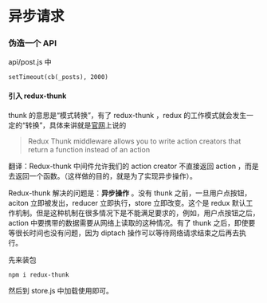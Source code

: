 # 异步请求

### 伪造一个 API


api/post.js 中

```
setTimeout(cb(_posts), 2000)
```


#### 引入 redux-thunk

thunk 的意思是“模式转换”，有了 redux-thunk ，redux 的工作模式就会发生一定的“转换”，具体来讲就是[官网](https://github.com/gaearon/redux-thunk)上说的

>Redux Thunk middleware allows you to write action creators that return a function instead of an action

翻译：Redux-thunk 中间件允许我们的 action creator 不直接返回 action ，而是去返回一个函数。（这样做的目的，就是为了实现异步操作）。

Redux-thunk 解决的问题是：**异步操作** 。没有 thunk 之前，一旦用户点按钮，aciton 立即被发出，reducer 立即执行，store 立即改变。这个是 redux 默认工作机制。但是这种机制在很多情况下是不能满足要求的，例如，用户点按钮之后，action 中要携带的数据需要从网络上读取的这种情况。有了 thunk 之后，即使要等很长时间也没有问题，因为 diptach 操作可以等待网络请求结束之后再去执行。

先来装包

```
npm i redux-thunk
```


然后到 store.js 中加载使用即可。
